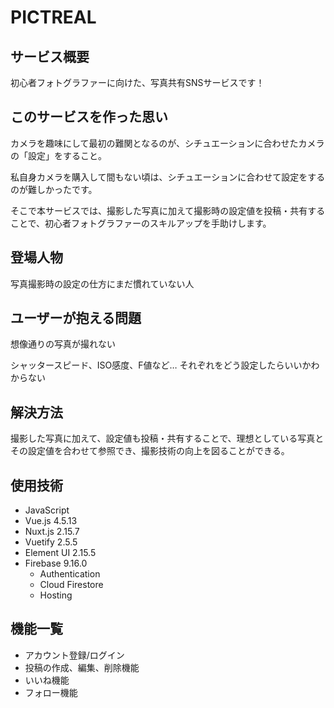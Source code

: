 # PICTREAL

## サービス概要
初心者フォトグラファーに向けた、写真共有SNSサービスです！

## このサービスを作った思い
カメラを趣味にして最初の難関となるのが、シチュエーションに合わせたカメラの「設定」をすること。

私自身カメラを購入して間もない頃は、シチュエーションに合わせて設定をするのが難しかったです。

そこで本サービスでは、撮影した写真に加えて撮影時の設定値を投稿・共有することで、初心者フォトグラファーのスキルアップを手助けします。

## 登場人物
写真撮影時の設定の仕方にまだ慣れていない人


## ユーザーが抱える問題

想像通りの写真が撮れない

シャッタースピード、ISO感度、F値など…
それぞれをどう設定したらいいかわからない

## 解決方法

撮影した写真に加えて、設定値も投稿・共有することで、理想としている写真とその設定値を合わせて参照でき、撮影技術の向上を図ることができる。

## 使用技術
* JavaScript
* Vue.js  4.5.13
* Nuxt.js  2.15.7
* Vuetify  2.5.5
* Element UI  2.15.5
* Firebase  9.16.0
  * Authentication
  * Cloud Firestore
  * Hosting 


## 機能一覧
* アカウント登録/ログイン
* 投稿の作成、編集、削除機能
* いいね機能
* フォロー機能




